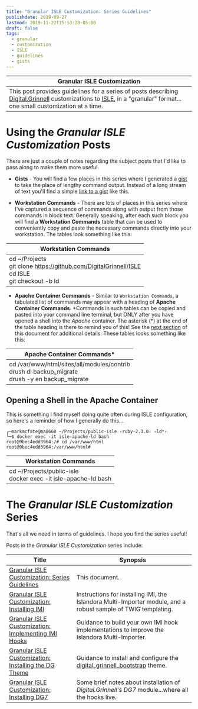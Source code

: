 ```yaml
---
title: "Granular ISLE Customization: Series Guidelines"
publishdate: 2019-09-27
lastmod: 2019-11-22T15:53:28-05:00
draft: false
tags:
  - granular
  - customization
  - ISLE
  - guidelines
  - gists
---
```


| Granular ISLE Customization |
| --- |
| This post provides guidelines for a series of posts describing [Digital.Grinnell](https://digital.grinnell.edu/) customizations to [ISLE](https://github.com/Islandora-Collaboration-Group/ISLE/), in a "granular" format... one small customization at a time. |

# Using the _Granular ISLE Customization_ Posts
There are just a couple of notes regarding the subject posts that I'd like to pass along to make them more useful.

  - **Gists** - You will find a few places in this series where I generated a [gist](https://help.github.com/en/articles/creating-gists/) to take the place of lengthy command output.  Instead of a long stream of text you'll find a simple [link to a gist](https://gist.github.com/McFateM/98d09fdcc29f88ac88bf7b3cbfb8324d/) like this.

  - **Workstation Commands** - There are lots of places in this series where I've captured a sequence of commands  along with output from those commands in block text.  Generally speaking, after each such block you will find a **Workstation Commands** table that can be used to conveniently copy and paste the necessary commands directly into your workstation. The tables look something like this:

| Workstation Commands |
| --- |
| cd ~/Projects <br/> git clone https://github.com/DigitalGrinnell/ISLE <br/> cd ISLE <br/> git checkout -b ld |

  - **Apache Container Commands** - Similar to `Workstation Commands`, a tabulated list of commands may appear with a heading of **Apache Container Commands**. \*Commands in such tables can be copied and pasted into your command line terminal, but ONLY after you have opened a shell into the _Apache_ container. The asterisk (\*) at the end of the table heading is there to remind you of this! See the [next section](#opening-a-shell-in-the-apache-container) of this document for additional details. These tables looks something like this:

| Apache Container Commands* |
| --- |
| cd /var/www/html/sites/all/modules/contrib <br/> drush dl backup_migrate <br/> drush -y en backup_migrate |

## Opening a Shell in the Apache Container
This is something I find myself doing quite often during ISLE configuration, so here's a reminder of how I generally do this...
```
╭─markmcfate@ma8660 ~/Projects/public-isle ‹ruby-2.3.0› ‹ld*›
╰─$ docker exec -it isle-apache-ld bash
root@9bec4edd3964:/# cd /var/www/html
root@9bec4edd3964:/var/www/html#
```
| Workstation Commands |
| --- |
| cd ~/Projects/public-isle <br/> docker exec -it isle-apache-ld bash |

# The _Granular ISLE Customization_ Series

That's all we need in terms of guidelines.  I hope you find the series useful!  

Posts in the _Granular ISLE Customization_ series include:

| Title | Synopsis |
| --- | --- |
| [Granular ISLE Customization: Series Guidelines](/posts/047-granular-isle-customizations-the-series/) | This document. |
| [Granular ISLE Customization: Installing IMI](/posts/048-granular-isle-customization-installing-imi/) | Instructions for installing IMI, the Islandora Multi-Importer module, and a robust sample of TWIG templating. |
| [Granular ISLE Customization: Implementing IMI Hooks](/posts/049-granular-isle-customization-implementing-imi-hooks/) | Guidance to build your own IMI hook implementations to improve the Islandora Multi-Importer.
| [Granular ISLE Customization: Installing the DG Theme](/posts/052-granular-isle-customization-installing-the-dg-theme/) | Guidance to install and configure the [digital_grinnell_bootstrap](https://github.com/DigitalGrinnell/digital_grinnell_bootstrap/) theme. |
| [Granular ISLE Customization: Installing DG7](/posts/050-granular-isle-customization-installing-dg7/) | Some brief notes about installation of _Digital.Grinnell_'s _DG7_ module...where all the hooks live. |

